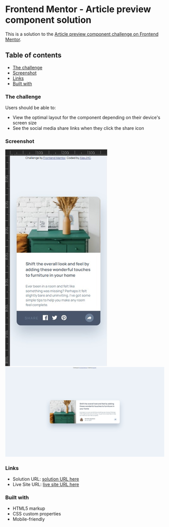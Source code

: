 # Frontend Mentor - Article preview component solution

This is a solution to the [Article preview component challenge on Frontend Mentor](https://www.frontendmentor.io/challenges/article-preview-component-dYBN_pYFT).

## Table of contents

- [The challenge](#the-challenge)
- [Screenshot](#screenshot)
- [Links](#links)
- [Built with](#built-with)

### The challenge

Users should be able to:

- View the optimal layout for the component depending on their device's screen size
- See the social media share links when they click the share icon

### Screenshot

![Mobile](./images/Article_scr2.jpg)
![Desktop](./images/Article_scr.jpg)

### Links

- Solution URL: [solution URL here](https://www.frontendmentor.io/solutions/html-css-js-0WIRfISPS)
- Live Site URL: [live site URL here](https://alexjhc.github.io/Frontendmentor/article-preview-component-master/index.html)

### Built with

- HTML5 markup
- CSS custom properties
- Mobile-friendly
